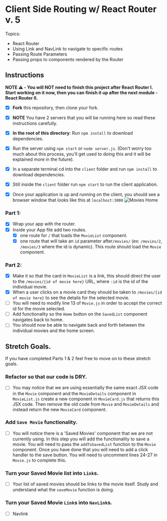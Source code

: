 # Client Side Routing w/ React Router v. 5

Topics:

* React Router
* Using Link and NavLink to navigate to specific routes
* Passing Route Parameters
* Passing props to components rendered by the Router

## Instructions

**NOTE ⚠️ - You will NOT need to finish this project after React Router I. Start working on it now, then you can finish it up after the next module - React Router II.**

- [x] **Fork** this repository, then clone your fork.
- [x] **NOTE** You have 2 servers that you will be running here so read these instructions carefully.
- [x] **In the root of this directory**: Run `npm install` to download dependencies.
- [x] Run the server using `npm start` or `node server.js`. (Don't worry too much about this process, you'll get used to doing this and it will be explained more in the future).
- [x] In a separate terminal cd into the `client` folder and run `npm install` to download dependencies.
- [x] Still inside the `client` folder run `npm start` to run the client application.

- [x] Once your application is up and running on the client, you should see a browser window that looks like this at `localhost:3000`
  ![Movies Home](https://ibin.co/3xhmmHVl9BKF.png)

### Part 1:

- [x] Wrap your app with the router.
- [x] Inside your App file add two routes.
  - [x] one route for `/` that loads the `MovieList` component.
  - [x] one route that will take an `id` parameter after`/movies/` (ex: `/movies/2`, `/movies/3` where the id is dynamic). This route should load the `Movie` component.

### Part 2:

- [x] Make it so that the card in `MovieList` is a link, this should direct the user to the `/movies/{id of movie here}` URL, where `:id` is the id of the individual movie.
- [x] When a user clicks on a movie card they should be taken to `/movies/{id of movie here}` to see the details for the selected movie.
- [ ] You will need to modify line 13 of `Movie.js` in order to accept the correct id for the movie selected.
- [ ] Add functionality so the `Home` button on the `SavedList` component navigates back to home.
- [ ] You should now be able to navigate back and forth between the individual movies and the home screen.

## Stretch Goals.

If you have completed Parts 1 & 2 feel free to move on to these stretch goals.

### Refactor so that our code is DRY.

- [ ] You may notice that we are using essentially the same exact JSX code in the `Movie` component and the `MovieDetails` component in `MovieList.js` create a new component in `MovieCard.js` that returns this JSX code. Then remove the old code from `Movie` and `MovieDetails` and instead return the new `MovieCard` component.

### Add `Save Movie` functionality.

- [ ] You will notice there is a 'Saved Movies' component that we are not currently using. In this step you will add the functionality to save a movie. You will need to pass the `addToSavedList` function to the `Movie` component. Once you have done that you will need to add a click handler to the save button. You will need to uncomment lines 24-27 in `Movie.js` to complete this. 

### Turn your Saved Movie list into `Link`s.

- [ ] Your list of saved movies should be links to the movie itself. Study and understand what the `saveMovie` function is doing.

### Turn your Saved Movie `Link`s into `NavLink`s.
- [ ] Navlink
